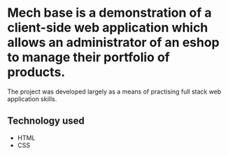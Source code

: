 <h1>Mech base is a demonstration of a client-side web application which allows an administrator of an eshop to manage their portfolio of products.</h1>

<p>The project was developed largely as a means of practising full stack web application skills.</p>

<h2>Technology used</h2>

<ul>
  <li>HTML</li>
  <li>CSS</li>
